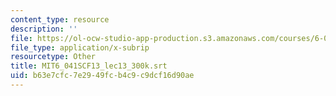 ```yaml
---
content_type: resource
description: ''
file: https://ol-ocw-studio-app-production.s3.amazonaws.com/courses/6-041sc-probabilistic-systems-analysis-and-applied-probability-fall-2013/b63e7cfc7e2949fcb4c9c9dcf16d90ae_MIT6_041SCF13_lec13_300k.srt
file_type: application/x-subrip
resourcetype: Other
title: MIT6_041SCF13_lec13_300k.srt
uid: b63e7cfc-7e29-49fc-b4c9-c9dcf16d90ae
---
```

